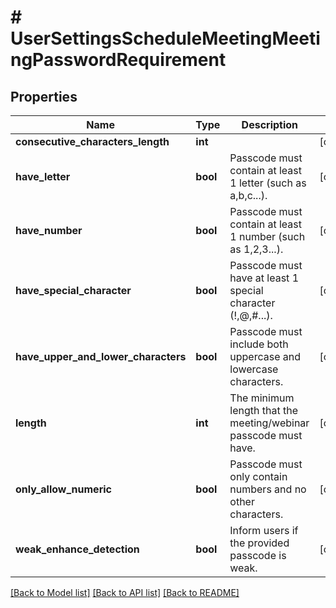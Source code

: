 # # UserSettingsScheduleMeetingMeetingPasswordRequirement

## Properties

Name | Type | Description | Notes
------------ | ------------- | ------------- | -------------
**consecutive_characters_length** | **int** |  | [optional]
**have_letter** | **bool** | Passcode must contain at least 1 letter (such as a,b,c...). | [optional]
**have_number** | **bool** | Passcode must contain at least 1 number (such as 1,2,3...). | [optional]
**have_special_character** | **bool** | Passcode must have at least 1 special character (!,@,#...). | [optional]
**have_upper_and_lower_characters** | **bool** | Passcode must include both uppercase and lowercase characters. | [optional]
**length** | **int** | The minimum length that the meeting/webinar passcode must have. | [optional]
**only_allow_numeric** | **bool** | Passcode must only contain numbers and no other characters. | [optional]
**weak_enhance_detection** | **bool** | Inform users if the provided passcode is weak. | [optional]

[[Back to Model list]](../../README.md#models) [[Back to API list]](../../README.md#endpoints) [[Back to README]](../../README.md)
